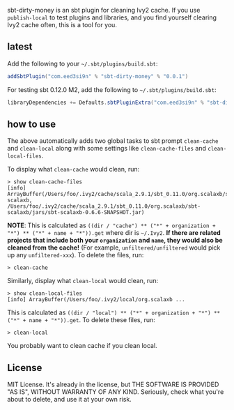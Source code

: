 sbt-dirty-money is an sbt plugin for cleaning Ivy2 cache. If you use `publish-local` to test plugins and libraries, and you find yourself clearing Ivy2 cache often, this is a tool for you.

## latest
Add the following to your `~/.sbt/plugins/build.sbt`:

```scala
addSbtPlugin("com.eed3si9n" % "sbt-dirty-money" % "0.0.1")
```

For testing sbt 0.12.0 M2, add the following to `~/.sbt/plugins/build.sbt`:

```scala
libraryDependencies += Defaults.sbtPluginExtra("com.eed3si9n" % "sbt-dirty-money" % "0.0.1", "0.12.0-M2", "2.9.1")
```

## how to use
The above automatically adds two global tasks to sbt prompt `clean-cache` and `clean-local` along with some settings like `clean-cache-files` and `clean-local-files`.

To display what `clean-cache` would clean, run:

    > show clean-cache-files
    [info] ArrayBuffer(/Users/foo/.ivy2/cache/scala_2.9.1/sbt_0.11.0/org.scalaxb/sbt-scalaxb, /Users/foo/.ivy2/cache/scala_2.9.1/sbt_0.11.0/org.scalaxb/sbt-scalaxb/jars/sbt-scalaxb-0.6.6-SNAPSHOT.jar)

**NOTE**: This is calculated as `((dir / "cache") ** ("*" + organization + "*") ** ("*" + name + "*")).get` where dir is `~/.Ivy2`. **If there are related projects that include both your `organization` and `name`, they would also be cleaned from the cache!** (For example, `unfiltered/unfiltered` would pick up any `unfiltered-xxx`). To delete the files, run:

    > clean-cache

Similarly, display what `clean-local` would clean, run:

    > show clean-local-files
    [info] ArrayBuffer(/Users/foo/.ivy2/local/org.scalaxb ...

This is calculated as `((dir / "local") ** ("*" + organization + "*") ** ("*" + name + "*")).get`. To delete these files, run:

    > clean-local
    
You probably want to clean cache if you clean local.

## License
MIT License. It's already in the license, but THE SOFTWARE IS PROVIDED "AS IS", WITHOUT WARRANTY OF ANY KIND.
Seriously, check what you're about to delete, and use it at your own risk.
